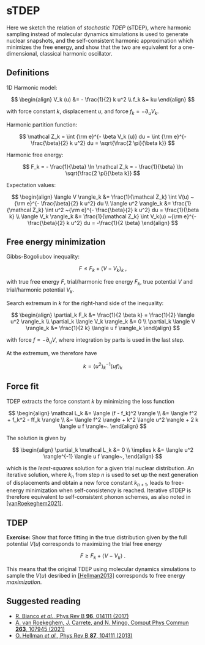 sTDEP
===

Here we sketch the relation of *stochastic TDEP* (sTDEP), where harmonic sampling instead of molecular dynamics simulations is used to generate nuclear snapshots, and the self-consistent harmonic approximation which minimizes the free energy, and show that the two are equivalent for a one-dimensional, classical harmonic oscillator.

## Definitions

1D Harmonic model:

$$
\begin{align}
V_k (u) 
	&= - \frac{1}{2} k u^2 \\
f_k 
	&= ku
\end{align}
$$

with force constant $k$, displacement $u$, and force $f_k = - \partial_u V_k$.

Harmonic partition function:

$$
\mathcal Z_k 
= \int  {\rm e}^{- \beta V_k (u)} du
= \int  {\rm e}^{- \frac{\beta}{2} k u^2} du
= \sqrt{\frac{2 \pi}{\beta k}}
$$

Harmonic free energy:

$$
F_k 
= - \frac{1}{\beta} \ln \mathcal Z_k
= - \frac{1}{\beta} \ln \sqrt{\frac{2 \pi}{\beta k}}
$$

Expectation values:

$$
\begin{align}
\langle V \rangle_k
&= \frac{1}{\mathcal Z_k} \int V(u) ~{\rm e}^{- \frac{\beta}{2} k u^2} du \\
\langle u^2 \rangle_k
&= \frac{1}{\mathcal Z_k} \int u^2 ~{\rm e}^{- \frac{\beta}{2} k u^2} du
= \frac{1}{\beta k} \\
\langle V_k \rangle_k
&= \frac{1}{\mathcal Z_k} \int V_k(u) ~{\rm e}^{- \frac{\beta}{2} k u^2} du
= -\frac{1}{2 \beta}
\end{align}
$$


## Free energy minimization

Gibbs-Bogoliubov inequality:

$$
F 
\leq F_k + \langle V - V_k \rangle_k~,
$$

with true free energy $F$, trial/harmonic free energy $F_k$, true potential $V$ and trial/harmonic potential $V_k$.

Search extremum in $k$ for the right-hand side of the inequality: 

$$
\begin{align}
\partial_k F_k
	&= \frac{1}{2 \beta k} = \frac{1}{2} \langle u^2 \rangle_k \\
\partial_k \langle V_k \rangle_k
	&= 0 \\
\partial_k \langle V \rangle_k
	&= \frac{1}{2 k} \langle u f \rangle_k
\end{align}
$$

with force $f = - \partial_u V$, where integration by parts is used in the last step.

At the extremum, we therefore have

$$
k = \langle u^2 \rangle_k^{-1} \langle u f \rangle_k
$$

## Force fit

TDEP extracts the force constant $k$ by minimizing the loss function

$$
\begin{align}
\mathcal L_k 
	&= \langle (f - f_k)^2 \rangle \\
	&= \langle f^2 + f_k^2 - ff_k \rangle \\
	&= \langle f^2 \rangle + k^2 \langle u^2 \rangle + 2 k \langle u f \rangle~.
\end{align}
$$

The solution is given by

$$
\begin{align}
\partial_k \mathcal L_k 
	&= 0 \\
\implies
k
	&= \langle u^2 \rangle^{-1} \langle u f \rangle~,
\end{align}
$$

which is the _least-squares_ solution for a given trial nuclear distribution. An iterative solution, where $k_n$ from step $n$ is used to set up the next generation of displacements and obtain a new force constant $k_{n+1}$, leads to free-energy minimization when self-consistency is reached. Iterative sTDEP is therefore equivalent to self-consistent phonon schemes, as also noted in [[vanRoekeghem2021]](#suggested-reading).

## TDEP

**Exercise:** Show that force fitting in the true distribution given by the full potential $V(u$) corresponds to maximizing the trial free energy

$$
F \geq F_k + \langle V - V_k \rangle~.
$$

This means that the original TDEP using molecular dynamics simulations to sample the $V(u)$ desribed in [[Hellman2013]](#suggested-reading) corresponds to free energy _maximization_.

## Suggested reading

- [R. Bianco *et al.*, Phys Rev B **96**, 014111 (2017)](https://journals.aps.org/prb/abstract/10.1103/PhysRevB.96.014111)
- [A. van Roekeghem, J. Carrete, and N. Mingo, Comput Phys Commun **263**, 107945 (2021)](https://www.sciencedirect.com/science/article/pii/S0010465521000710?via%3Dihub)
- [O. Hellman *et al.*, Phys Rev B **87**, 104111 (2013)](https://journals.aps.org/prb/abstract/10.1103/PhysRevB.87.104111)
